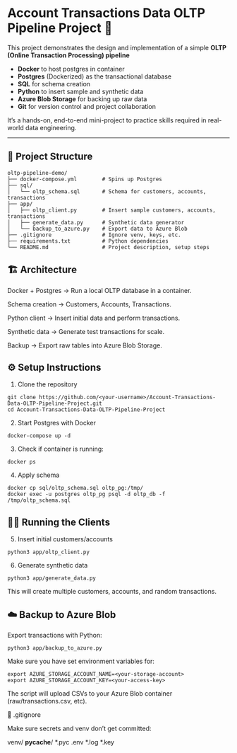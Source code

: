 # Account Transactions Data OLTP Pipeline Project 🚀

This project demonstrates the design and implementation of a simple **OLTP (Online Transaction Processing) pipeline** 

- **Docker** to host postgres in container 
- **Postgres** (Dockerized) as the transactional database
- **SQL** for schema creation
- **Python** to insert sample and synthetic data
- **Azure Blob Storage** for backing up raw data
- **Git** for version control and project collaboration

It’s a hands-on, end-to-end mini-project to practice skills required in real-world data engineering.

---

## 📂 Project Structure

```text
oltp-pipeline-demo/
├── docker-compose.yml        # Spins up Postgres
├── sql/
│   └── oltp_schema.sql       # Schema for customers, accounts, transactions
├── app/
│   ├── oltp_client.py        # Insert sample customers, accounts, transactions
│   ├── generate_data.py      # Synthetic data generator
│   └── backup_to_azure.py    # Export data to Azure Blob
├── .gitignore                # Ignore venv, keys, etc.
├── requirements.txt          # Python dependencies
└── README.md                 # Project description, setup steps
```

## 🏗️ Architecture

Docker + Postgres → Run a local OLTP database in a container.

Schema creation → Customers, Accounts, Transactions.

Python client → Insert initial data and perform transactions.

Synthetic data → Generate test transactions for scale.

Backup → Export raw tables into Azure Blob Storage.


## ⚙️ Setup Instructions

1. Clone the repository
```
git clone https://github.com/<your-username>/Account-Transactions-Data-OLTP-Pipeline-Project.git
cd Account-Transactions-Data-OLTP-Pipeline-Project
```

2. Start Postgres with Docker
```
docker-compose up -d
```


3. Check if container is running:
```
docker ps
```

4. Apply schema
```
docker cp sql/oltp_schema.sql oltp_pg:/tmp/
docker exec -u postgres oltp_pg psql -d oltp_db -f /tmp/oltp_schema.sql
```

## 🧑‍💻 Running the Clients

5. Insert initial customers/accounts
```
python3 app/oltp_client.py
```



6. Generate synthetic data
```
python3 app/generate_data.py
```


This will create multiple customers, accounts, and random transactions.

## ☁️ Backup to Azure Blob

Export transactions with Python:
```
python3 app/backup_to_azure.py
```

Make sure you have set environment variables for:
```
export AZURE_STORAGE_ACCOUNT_NAME=<your-storage-account>
export AZURE_STORAGE_ACCOUNT_KEY=<your-access-key>
```

The script will upload CSVs to your Azure Blob container (raw/transactions.csv, etc).

🧹 .gitignore

Make sure secrets and venv don’t get committed:

venv/
__pycache__/
*.pyc
.env
*.log
*.key


